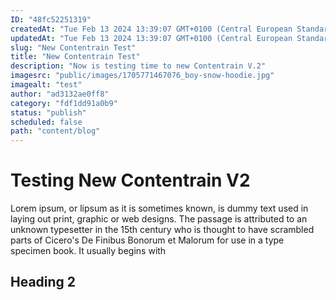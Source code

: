 ```yaml
---
ID: "48fc52251319"
createdAt: "Tue Feb 13 2024 13:39:07 GMT+0100 (Central European Standard Time)"
updatedAt: "Tue Feb 13 2024 13:39:07 GMT+0100 (Central European Standard Time)"
slug: "New Contentrain Test"
title: "New Contentrain Test"
description: "Now is testing time to new Contentrain V.2"
imagesrc: "public/images/1705771467076_boy-snow-hoodie.jpg"
imagealt: "test"
author: "ad3132ae0ff8"
category: "fdf1dd91a0b9"
status: "publish"
scheduled: false
path: "content/blog"
---
```

# Testing New Contentrain V2

Lorem ipsum, or lipsum as it is sometimes known, is dummy text used in laying out print, graphic or web designs. The passage is attributed to an unknown typesetter in the 15th century who is thought to have scrambled parts of Cicero's De Finibus Bonorum et Malorum for use in a type specimen book. It usually begins with

## Heading 2